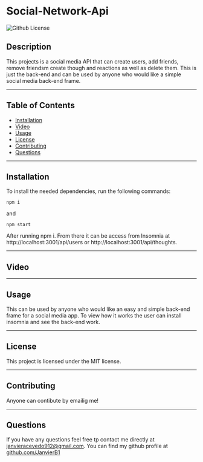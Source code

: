 # Social-Network-Api
![Github License](https://img.shields.io/badge/license-MIT-green)
## Description
This projects is a social media API that can create users, add friends, remove friendsm create though and reactions as well as delete them. This is just the back-end and can be used by anyone who would like a simple social media back-end frame.
___
## Table of Contents
* [Installation](#installation)
* [Video](#video)
* [Usage](#usage)
* [License](#license)
* [Contributing](#contributing)
* [Questions](#questions)
___
## Installation
To install the needed dependencies, run the following commands:
```
npm i 
```
and 

```
npm start
```
After running npm i. From there it can be access from Insomnia at http://localhost:3001/api/users or http://localhost:3001/api/thoughts.
___

## Video 



___
## Usage
This can be used by anyone who would like an easy and simple back-end frame for a social media app. To view how it works the user can install insomnia and see the back-end work.
___
## License
This project is licensed under the MIT license.
___
## Contributing
Anyone can contibute by emailig me!
___
## Questions
If you have any questions feel free tp contact me directly at janvieracevedo912@gmail.com. You can find my github profile at [github.com/JanvierB1](https://github.com/JanvierB1/)